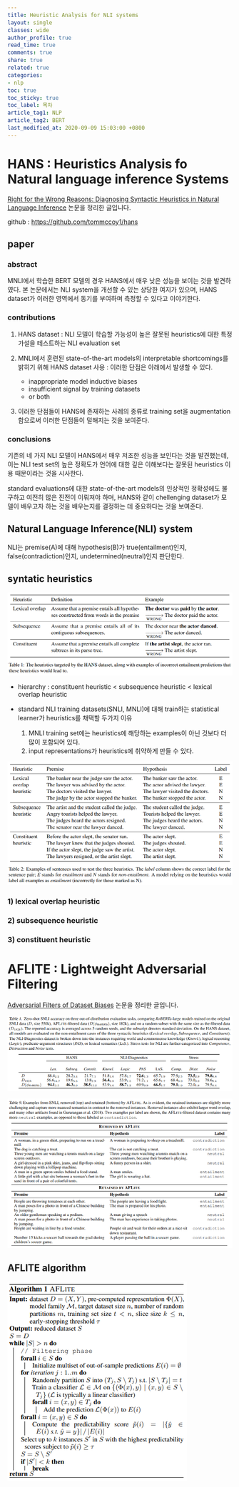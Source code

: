 ```yaml
---
title: Heuristic Analysis for NLI systems
layout: single
classes: wide
author_profile: true
read_time: true
comments: true
share: true
related: true
categories:
- nlp
toc: true
toc_sticky: true
toc_label: 목차
article_tag1: NLP
article_tag2: BERT
last_modified_at: 2020-09-09 15:03:00 +0800
---
```


# HANS : Heuristics Analysis fo Natural language inference Systems

[Right for the Wrong Reasons: Diagnosing Syntactic Heuristics in Natural Language Inference](https://arxiv.org/abs/1902.01007) 논문을 정리한 글입니다.

github : <https://github.com/tommccoy1/hans>

## paper

### abstract

MNLI에서 학습한 BERT 모델의 경우 HANS에서 매우 낮은 성능을 보이는 것을 발견하였다. 본 논문에서는 NLI system을 개선할 수 있는 상당한 여지가 있으며, HANS dataset가 이러한 영역에서 동기를 부여하며 측정할 수 있다고 이야기한다.

### contributions

1. HANS dataset : NLI 모델이 학습할 가능성이 높은 잘못된 heuristics에 대한 특정 가설을 테스트하는 NLI evaluation set

2. MNLI에서 훈련된 state-of-the-art models의 interpretable shortcomings를 밝히기 위해 HANS dataset 사용 : 이러한 단점은 아래에서 발생할 수 있다.
    - inappropriate model inductive biases
    - insufficient signal by training datasets
    - or both

3. 이러한 단점들이 HANS에 존재하는 사례의 종류로 training set을 augmentation함으로써 이러한 단점들이 덜해지는 것을 보여준다.

### conclusions

기존의 네 가지 NLI 모델이 HANS에서 매우 저조한 성능을 보인다는 것을 발견했는데, 이는 NLI test set의 높은 정확도가 언어에 대한 깊은 이해보다는 잘못된 heuristics 이용 때문이라는 것을 시사한다.

standard evaluations에 대한 state-of-the-art models의 인상적인 정확성에도 불구하고 여전히 많은 진전이 이뤄져야 하며, HANS와 같이 chellenging dataset가 모델이 배우고자 하는 것을 배우는지를 결정하는 데 중요하다는 것을 보여준다.

## Natural Language Inference(NLI) system

NLI는 premise(A)에 대해 hypothesis(B)가 true(entailment)인지, false(contradiction)인지, undetermined(neutral)인지 판단한다.

## syntatic heuristics

![Heuristics taget](/assets/images/post/hans/hans-heuristics-target.PNG)

- hierarchy : constituent heuristic < subsequence heuristic < lexical overlap heuristic

- standard NLI training datasets(SNLI, MNLI)에 대해 train하는 statistical learner가 heuristics를 채택할 두가지 이유
    1. MNLI training set에는 heuristics에 해당하는 examples이 아닌 것보다 더 많이 포함되어 있다.
    2. input representations가 heuristics에 취약하게 만들 수 있다.

![Heuristics Examples](/assets/images/post/hans/heuristics-examples.PNG)

### 1) lexical overlap heuristic

### 2) subsequence heuristic

### 3) constituent heuristic


# AFLITE : Lightweight Adversarial Filtering

[Adversarial Filters of Dataset Biases](https://arxiv.org/abs/2002.04108) 논문을 정리한 글입니다.

![AFLITE acc](/assets/images/post/hans/aflite-acc.PNG)

![AFLITE SNLI](/assets/images/post/hans/snli-aflite.PNG)

## AFLITE algorithm

![AFLITE algorithm](/assets/images/post/hans/aflite-algorithm.PNG)
